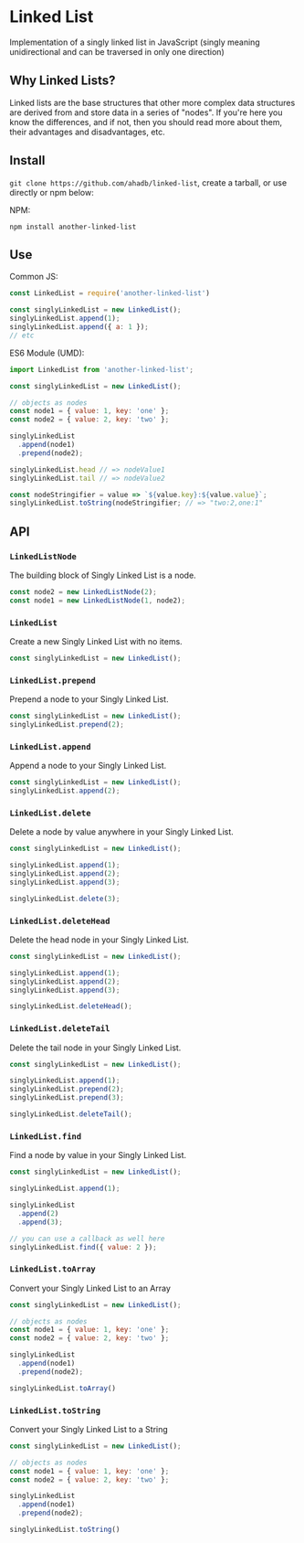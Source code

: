 # Linked List

Implementation of a singly linked list in JavaScript (singly meaning unidirectional and can be
traversed in only one direction)

## Why Linked Lists?

Linked lists are the base structures that other more complex data structures are derived from and 
store data in a series of "nodes". If you're here you know the differences, and if not, then you
should read more about them, their advantages and disadvantages, etc. 

## Install

`git clone https://github.com/ahadb/linked-list`, create a tarball, or use directly or npm below:

NPM:

`npm install another-linked-list`

## Use

Common JS:

```javascript
const LinkedList = require('another-linked-list')

const singlyLinkedList = new LinkedList();
singlyLinkedList.append(1);
singlyLinkedList.append({ a: 1 });
// etc
```

ES6 Module (UMD):

```javascript
import LinkedList from 'another-linked-list';

const singlyLinkedList = new LinkedList();

// objects as nodes
const node1 = { value: 1, key: 'one' };
const node2 = { value: 2, key: 'two' };

singlyLinkedList
  .append(node1)
  .prepend(node2);

singlyLinkedList.head // => nodeValue1
singlyLinkedList.tail // => nodeValue2

const nodeStringifier = value => `${value.key}:${value.value}`;
singlyLinkedList.toString(nodeStringifier; // => "two:2,one:1"
```

## API

### `LinkedListNode`

The building block of Singly Linked List is a node.

```javascript
const node2 = new LinkedListNode(2);
const node1 = new LinkedListNode(1, node2);
```

### `LinkedList`

Create a new Singly Linked List with no items.

```javascript
const singlyLinkedList = new LinkedList();
```

### `LinkedList.prepend`

Prepend a node to your Singly Linked List.

```javascript
const singlyLinkedList = new LinkedList();
singlyLinkedList.prepend(2);
```

### `LinkedList.append`

Append a node to your Singly Linked List.

```javascript
const singlyLinkedList = new LinkedList();
singlyLinkedList.append(2);
```

### `LinkedList.delete`

Delete a node by value anywhere in your Singly Linked List.

```javascript
const singlyLinkedList = new LinkedList();

singlyLinkedList.append(1);
singlyLinkedList.append(2);
singlyLinkedList.append(3);

singlyLinkedList.delete(3);
```

### `LinkedList.deleteHead`

Delete the head node in your Singly Linked List.

```javascript
const singlyLinkedList = new LinkedList();

singlyLinkedList.append(1);
singlyLinkedList.append(2);
singlyLinkedList.append(3);

singlyLinkedList.deleteHead();
```

### `LinkedList.deleteTail`

Delete the tail node in your Singly Linked List.

```javascript
const singlyLinkedList = new LinkedList();

singlyLinkedList.append(1);
singlyLinkedList.prepend(2);
singlyLinkedList.prepend(3);

singlyLinkedList.deleteTail();
```

### `LinkedList.find`

Find a node by value in your Singly Linked List.

```javascript
const singlyLinkedList = new LinkedList();

singlyLinkedList.append(1);

singlyLinkedList
  .append(2)
  .append(3);

// you can use a callback as well here
singlyLinkedList.find({ value: 2 });
```

### `LinkedList.toArray`

Convert your Singly Linked List to an Array

```javascript
const singlyLinkedList = new LinkedList();

// objects as nodes
const node1 = { value: 1, key: 'one' };
const node2 = { value: 2, key: 'two' };

singlyLinkedList
  .append(node1)
  .prepend(node2);

singlyLinkedList.toArray()
```

### `LinkedList.toString`

Convert your Singly Linked List to a String

```javascript
const singlyLinkedList = new LinkedList();

// objects as nodes
const node1 = { value: 1, key: 'one' };
const node2 = { value: 2, key: 'two' };

singlyLinkedList
  .append(node1)
  .prepend(node2);

singlyLinkedList.toString()
```


